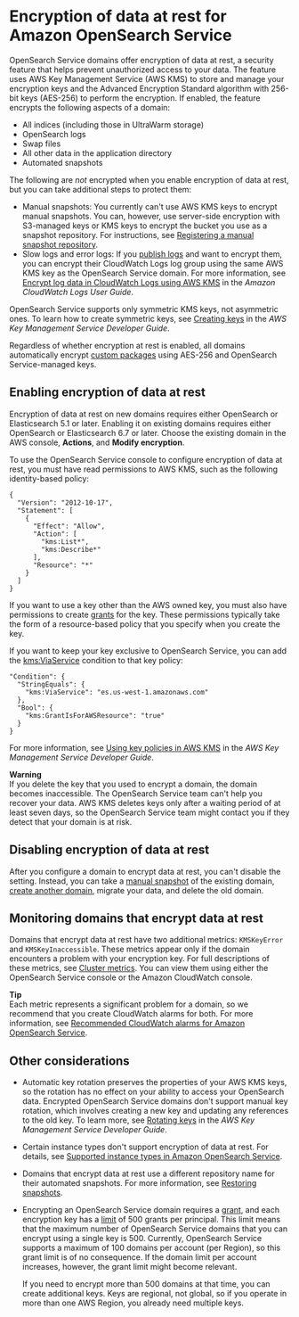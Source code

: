 # Encryption of data at rest for Amazon OpenSearch Service<a name="encryption-at-rest"></a>

OpenSearch Service domains offer encryption of data at rest, a security feature that helps prevent unauthorized access to your data\. The feature uses AWS Key Management Service \(AWS KMS\) to store and manage your encryption keys and the Advanced Encryption Standard algorithm with 256\-bit keys \(AES\-256\) to perform the encryption\. If enabled, the feature encrypts the following aspects of a domain:
+ All indices \(including those in UltraWarm storage\)
+ OpenSearch logs
+ Swap files
+ All other data in the application directory
+ Automated snapshots

The following are *not* encrypted when you enable encryption of data at rest, but you can take additional steps to protect them:
+ Manual snapshots: You currently can't use AWS KMS keys to encrypt manual snapshots\. You can, however, use server\-side encryption with S3\-managed keys or KMS keys to encrypt the bucket you use as a snapshot repository\. For instructions, see [Registering a manual snapshot repository](managedomains-snapshots.md#managedomains-snapshot-registerdirectory)\.
+ Slow logs and error logs: If you [publish logs](createdomain-configure-slow-logs.md) and want to encrypt them, you can encrypt their CloudWatch Logs log group using the same AWS KMS key as the OpenSearch Service domain\. For more information, see [Encrypt log data in CloudWatch Logs using AWS KMS](https://docs.aws.amazon.com/AmazonCloudWatch/latest/logs/encrypt-log-data-kms.html) in the *Amazon CloudWatch Logs User Guide*\.

OpenSearch Service supports only symmetric KMS keys, not asymmetric ones\. To learn how to create symmetric keys, see [Creating keys](https://docs.aws.amazon.com/kms/latest/developerguide/create-keys.html) in the *AWS Key Management Service Developer Guide*\.

Regardless of whether encryption at rest is enabled, all domains automatically encrypt [custom packages](custom-packages.md) using AES\-256 and OpenSearch Service\-managed keys\.

## Enabling encryption of data at rest<a name="enabling-ear"></a>

Encryption of data at rest on new domains requires either OpenSearch or Elasticsearch 5\.1 or later\. Enabling it on existing domains requires either OpenSearch or Elasticsearch 6\.7 or later\. Choose the existing domain in the AWS console, **Actions**, and **Modify encryption**\.

To use the OpenSearch Service console to configure encryption of data at rest, you must have read permissions to AWS KMS, such as the following identity\-based policy:

```
{
  "Version": "2012-10-17",
  "Statement": [
    {
      "Effect": "Allow",
      "Action": [
        "kms:List*",
        "kms:Describe*"
      ],
      "Resource": "*"
    }
  ]
}
```

If you want to use a key other than the AWS owned key, you must also have permissions to create [grants](https://docs.aws.amazon.com/kms/latest/developerguide/grants.html) for the key\. These permissions typically take the form of a resource\-based policy that you specify when you create the key\.

If you want to keep your key exclusive to OpenSearch Service, you can add the [kms:ViaService](https://docs.aws.amazon.com/kms/latest/developerguide/policy-conditions.html#conditions-kms-via-service) condition to that key policy:

```
"Condition": {
  "StringEquals": {
    "kms:ViaService": "es.us-west-1.amazonaws.com"
  },
  "Bool": {
    "kms:GrantIsForAWSResource": "true"
  }
}
```

For more information, see [Using key policies in AWS KMS](https://docs.aws.amazon.com/kms/latest/developerguide/key-policies.html) in the *AWS Key Management Service Developer Guide*\.

**Warning**  
If you delete the key that you used to encrypt a domain, the domain becomes inaccessible\. The OpenSearch Service team can't help you recover your data\. AWS KMS deletes keys only after a waiting period of at least seven days, so the OpenSearch Service team might contact you if they detect that your domain is at risk\.

## Disabling encryption of data at rest<a name="disabling-ear"></a>

After you configure a domain to encrypt data at rest, you can't disable the setting\. Instead, you can take a [manual snapshot](managedomains-snapshots.md) of the existing domain, [create another domain](createupdatedomains.md#createdomains), migrate your data, and delete the old domain\.

## Monitoring domains that encrypt data at rest<a name="monitoring-ear"></a>

Domains that encrypt data at rest have two additional metrics: `KMSKeyError` and `KMSKeyInaccessible`\. These metrics appear only if the domain encounters a problem with your encryption key\. For full descriptions of these metrics, see [Cluster metrics](managedomains-cloudwatchmetrics.md#managedomains-cloudwatchmetrics-cluster-metrics)\. You can view them using either the OpenSearch Service console or the Amazon CloudWatch console\.

**Tip**  
Each metric represents a significant problem for a domain, so we recommend that you create CloudWatch alarms for both\. For more information, see [Recommended CloudWatch alarms for Amazon OpenSearch Service](cloudwatch-alarms.md)\.

## Other considerations<a name="ear-considerations"></a>
+ Automatic key rotation preserves the properties of your AWS KMS keys, so the rotation has no effect on your ability to access your OpenSearch data\. Encrypted OpenSearch Service domains don't support manual key rotation, which involves creating a new key and updating any references to the old key\. To learn more, see [Rotating keys](https://docs.aws.amazon.com/kms/latest/developerguide/rotate-keys.html) in the *AWS Key Management Service Developer Guide*\.
+ Certain instance types don't support encryption of data at rest\. For details, see [Supported instance types in Amazon OpenSearch Service](supported-instance-types.md)\.
+ Domains that encrypt data at rest use a different repository name for their automated snapshots\. For more information, see [Restoring snapshots](managedomains-snapshots.md#managedomains-snapshot-restore)\.
+ Encrypting an OpenSearch Service domain requires a [grant](https://docs.aws.amazon.com/kms/latest/developerguide/grants.html), and each encryption key has a [limit](https://docs.aws.amazon.com/kms/latest/developerguide/limits.html#grants-per-principal-per-key) of 500 grants per principal\. This limit means that the maximum number of OpenSearch Service domains that you can encrypt using a single key is 500\. Currently, OpenSearch Service supports a maximum of 100 domains per account \(per Region\), so this grant limit is of no consequence\. If the domain limit per account increases, however, the grant limit might become relevant\.

  If you need to encrypt more than 500 domains at that time, you can create additional keys\. Keys are regional, not global, so if you operate in more than one AWS Region, you already need multiple keys\.